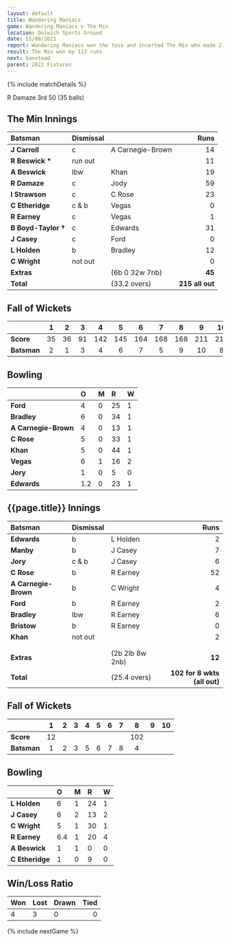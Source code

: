 ```yaml
---
layout: default
title: Wandering Maniacs
game: Wandering Maniacs v The Min
location: Dulwich Sports Ground
date: 15/08/2021
report: Wandering Maniacs won the toss and inserted The Min who made 211 all out in 33.2. Wandering Maniacs were 102 for 8 wkts (all out) in 25.4 overs
result: The Min won by 113 runs
next: banstead
parent: 2021 Fixtures
---
```


{% include matchDetails %}

R Damaze 3rd 50 (35 balls)

## The Min Innings

| Batsman | Dismissal | | Runs |
|:---|:---|---|---:|
| **J Carroll** | c | A Carnegie-Brown | 14 |
| **R Beswick &#42;** | run out |  | 11 |
| **A Beswick** | lbw | Khan | 19 |
| **R Damaze** | c | Jody | 59 |
| **I Strawson** | c | C Rose | 23 |
| **C Etheridge** | c & b | Vegas | 0 |
| **R Earney** | c | Vegas | 1 |
| **B Boyd-Taylor &#8224;** | c | Edwards | 31 |
| **J Casey** | c | Ford | 0 |
| **L Holden** | b | Bradley | 12 |
| **C Wright** | not out |  | 0 |  
| **Extras** | | (6b 0 32w 7nb) | **45** |
| **Total** | | (33.2 overs) | **215 all out** |

## Fall of Wickets

| | 1 | 2 | 3 | 4 | 5 | 6 | 7 | 8 | 9 | 10 |
|---|:---:|:---:|:---:|:---:|:---:|:---:|:---:|:---:|:---:|:---:|
| **Score** | 35 | 36 | 91 | 142 | 145 | 164 | 168 | 168 | 211 | 215 |
| **Batsman** | 2 | 1 | 3 | 4 | 6 | 7 | 5 | 9 | 10 | 8 |

## Bowling

| | O | M | R | W |
|---|:---|:---|:---|:---|
| **Ford** | 4 | 0 | 25 | 1 |
| **Bradley** | 6 | 0 | 34 | 1 |
| **A Carnegie-Brown** | 4 | 0 | 13 | 1 |
| **C Rose** | 5 | 0 | 33 | 1|
| **Khan** | 5 | 0 | 44 | 1 |
| **Vegas** | 6 | 1 | 16 | 2 |
| **Jory** | 1 | 0 | 5 | 0 |
| **Edwards** | 1.2 | 0 | 23 | 1 |

## {{page.title}} Innings

| Batsman | Dismissal | | Runs |
|:---|:---|---|---:|
| **Edwards** | b | L Holden | 2 |
| **Manby** | b | J Casey | 7 |
| **Jory** | c & b | J Casey | 6 |
| **C Rose** | b | R Earney | 52 |
| **A Carnegie-Brown** | b | C Wright | 4 |
| **Ford** | b  | R Earney | 2 |
| **Bradley** | lbw | R Earney | 6 |
| **Bristow** | b | R Earney | 0 |
| **Khan** | not out |  | 2 |
|  |  |  |  |
|  |  |  |  |
| **Extras** | | (2b 2lb 8w 2nb) | **12** |
| **Total** | | (25.4 overs) | **102 for 8 wkts (all out)** |


## Fall of Wickets

| | 1 | 2 | 3 | 4 | 5 | 6 | 7 | 8 | 9 | 10 |
|---|:---:|:---:|:---:|:---:|:---:|:---:|:---:|:---:|:---:|:---:|
| **Score** | 12 |  |  |  |  |  |  | 102 |  |  |
| **Batsman** | 1 | 2 | 3 | 5 | 6 | 7 | 8 | 4 |  |  |

## Bowling

| | O | M | R | W |
|---|:---|:---|:---|:---|
| **L Holden** | 6 | 1 | 24 | 1 |
| **J Casey** | 6 | 2 | 13 | 2 |
| **C Wright** | 5 | 1 | 30 | 1 |
| **R Earney** | 6.4 | 1 | 20 | 4 |
| **A Beswick** | 1 | 1 | 0 | 0 |
| **C Etheridge** | 1 | 0 | 9 | 0 |

## Win/Loss Ratio

| Won | Lost | Drawn | Tied |
|:---|:---|:---|---:|
| 4 | 3 | 0 | 0 |

{% include nextGame %}